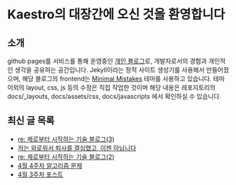 # Kaestro의 대장간에 오신 것을 환영합니다

## 소개

github pages를 서비스를 통해 운영중인 [개인 블로그](https://kaestro.github.io)로, 개발자로서의 경험과 개인적인 생각을 공유하는 공간입니다. Jekyll이라는 정적 사이트 생성기를 사용해서 만들어졌으며, 해당 블로그의 frontend는 [Minimal Mistakes](https://mmistakes.github.io/minimal-mistakes/) 테마를 사용하고 있습니다. 테마 이외의 layout, css, js 등의 수정은 직접 작업한 것이며 해당 내용은 레포지토리의 docs/_layouts, docs/assets/css, docs/javascripts 에서 확인하실 수 있습니다.

## 최신 글 목록
<!-- BLOG-POST-LIST:START -->
- [re: 제로부터 시작하는 기술 블로그&lpar;3&rpar;](https://kaestro.github.io/%EA%B0%9C%EB%B0%9C%EC%9D%BC%EC%A7%80/2024/04/23/re-%EC%A0%9C%EB%A1%9C%EB%B6%80%ED%84%B0-%EC%8B%9C%EC%9E%91%ED%95%98%EB%8A%94-%EB%B8%94%EB%A1%9C%EA%B7%B8(3).html)
- [저는 외로워서 퇴사를 결심했고, 이젠 아닙니다](https://kaestro.github.io/%EC%8B%A0%EB%B3%80%EC%9E%A1%EA%B8%B0/2024/04/23/%EC%A0%80%EB%8A%94-%EC%99%B8%EB%A1%9C%EC%9B%A0%EA%B3%A0,-%EC%9D%B4%EC%A0%A0-%EC%95%84%EB%8B%99%EB%8B%88%EB%8B%A4.html)
- [re: 제로부터 시작하는 기술 블로그&lpar;2&rpar;](https://kaestro.github.io/%EA%B0%9C%EB%B0%9C%EC%9D%BC%EC%A7%80/2024/04/22/re-%EC%A0%9C%EB%A1%9C%EB%B6%80%ED%84%B0-%EC%8B%9C%EC%9E%91%ED%95%98%EB%8A%94-%EB%B8%94%EB%A1%9C%EA%B7%B8(2).html)
- [4월 4주차 알고리즘 문제](https://kaestro.github.io/codereviews/2024/04/21/4%EC%9B%94-4%EC%A3%BC%EC%B0%A8-%EC%95%8C%EA%B3%A0%EB%A6%AC%EC%A6%98-%EB%AC%B8%EC%A0%9C.html)
- [4월 3주차 포스트](https://kaestro.github.io/weeklyposts/2024/04/21/Post-reviews.html)
<!-- BLOG-POST-LIST:END -->